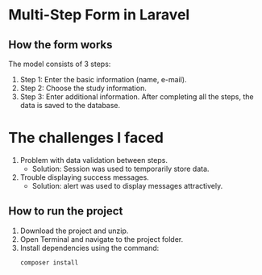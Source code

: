 # Multi-Step Form in Laravel

## How the form works
The model consists of 3 steps:
1. Step 1: Enter the basic information (name, e-mail).
2. Step 2: Choose the study information.
3. Step 3: Enter additional information.
After completing all the steps, the data is saved to the database.

# The challenges I faced
1. Problem with data validation between steps.
   - Solution: Session was used to temporarily store data.
2. Trouble displaying success messages.
   - Solution: alert was used to display messages attractively.

## How to run the project
1. Download the project and unzip.
2. Open Terminal and navigate to the project folder.
3. Install dependencies using the command:
   ```bash
   composer install

